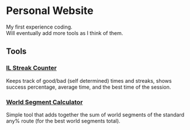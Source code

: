 # Personal Website
My first experience coding.  
Will eventually add more tools as I think of them.  

## Tools  
### [IL Streak Counter](https://zeldocto.github.io/iltool/)
Keeps track of good/bad (self determined) times and streaks, shows success percentage, average time, and the best time of the session.
### [World Segment Calculator](https://zeldocto.github.io/worldcalc/)
Simple tool that adds together the sum of world segments of the standard any% route (for the best world segments total).  
